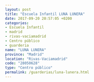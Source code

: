```yaml
---
layout: post
title: "Escuela Infantil LUNA LUNERA"
date: 2017-09-20 20:57:05 +0200
categories:
- Escuela Infantil
- madrid
- rivas-vaciamadrid
- Centro público
- guarderia
name: "LUNA LUNERA"
province: "Madrid"
location: "Rivas-Vaciamadrid"
code: "28050628"
type: "Centro público"
permalink: /guarderias/luna-lunera.html
---
```

